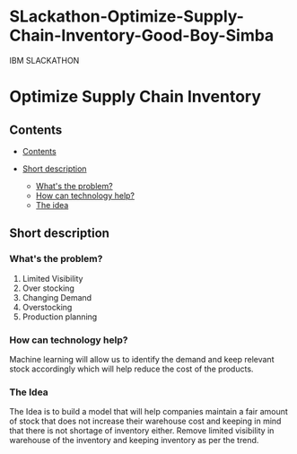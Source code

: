 # SLackathon-Optimize-Supply-Chain-Inventory-Good-Boy-Simba
IBM SLACKATHON
# Optimize Supply Chain Inventory
## Contents
  - [Contents](#contents)
  
  - [Short description](#short-description)
   

  
    - [What's the problem?](#whats-the-problem)
    - [How can technology help?](#how-can-technology-help)
    - [The idea](#the-idea)

## Short description
### What's the problem?
 1. Limited Visibility
 2. Over stocking
 3. Changing Demand
 4. Overstocking
 5. Production planning
 

### How can technology help?

Machine learning will allow us to identify the demand and keep relevant stock accordingly which will help reduce the cost of the products.


### The Idea 

The Idea is to build a model that will help companies maintain a fair amount of stock that does not increase their warehouse cost and keeping in mind that there is not shortage of inventory either. Remove limited visibility in warehouse of the inventory and keeping inventory as per the trend.
